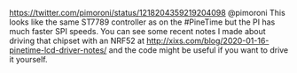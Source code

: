 https://twitter.com/pimoroni/status/1218204359219204098 @pimoroni This looks like the same ST7789 controller as on the #PineTime but the PI has much faster SPI speeds. You can see some recent notes I made about driving that chipset with an NRF52 at http://xixs.com/blog/2020-01-16-pinetime-lcd-driver-notes/ and the code might be useful if you want to drive it yourself.